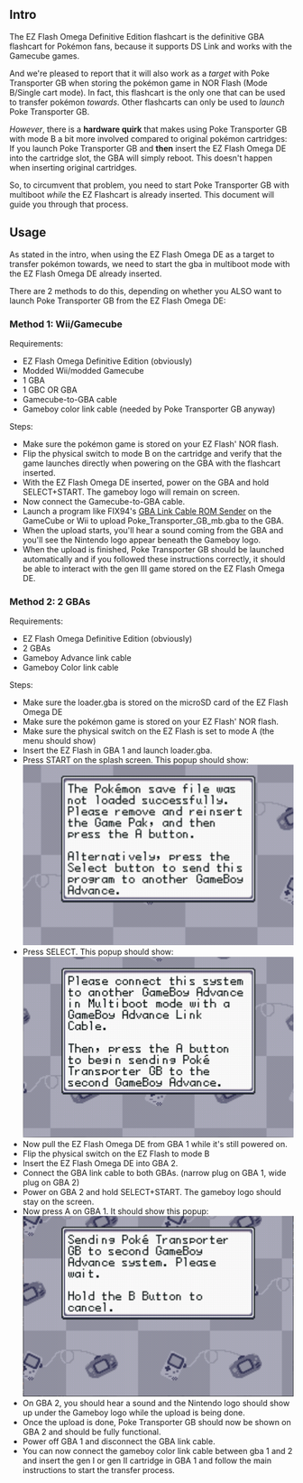 ## Intro

The EZ Flash Omega Definitive Edition flashcart is the definitive GBA flashcart for Pokémon fans, because it supports DS Link and works with the Gamecube games.

And we're pleased to report that it will also work as a _target_ with Poke Transporter GB when storing the pokémon game in NOR Flash (Mode B/Single cart mode). In fact, this flashcart is the only one that can be used to transfer pokémon _towards_. Other flashcarts can only be used to _launch_ Poke Transporter GB.

_However_, there is a **hardware quirk** that makes using Poke Transporter GB with mode B a bit more involved compared to original pokémon cartridges: If you launch Poke Transporter GB and **then** insert the EZ Flash Omega DE into the cartridge slot, the GBA will simply reboot. This doesn't happen when inserting original cartridges.

So, to circumvent that problem, you need to start Poke Transporter GB with multiboot _while_ the EZ Flashcart is already inserted. This document will guide you through that process.

## Usage

As stated in the intro, when using the EZ Flash Omega DE as a target to transfer pokémon towards, we need to start the gba in multiboot mode with the EZ Flash Omega DE already inserted. 

There are 2 methods to do this, depending on whether you ALSO want to launch Poke Transporter GB from the EZ Flash Omega DE:

### Method 1: Wii/Gamecube

Requirements: 
- EZ Flash Omega Definitive Edition (obviously)
- Modded Wii/modded Gamecube
- 1 GBA
- 1 GBC OR GBA
- Gamecube-to-GBA cable
- Gameboy color link cable (needed by Poke Transporter GB anyway)

Steps:

- Make sure the pokémon game is stored on your EZ Flash' NOR flash.
- Flip the physical switch to mode B on the cartridge and verify that the game launches directly when powering on the GBA with the flashcart inserted.
- With the EZ Flash Omega DE inserted, power on the GBA and hold SELECT+START. The gameboy logo will remain on screen.
- Now connect the Gamecube-to-GBA cable.
- Launch a program like FIX94's [GBA Link Cable ROM Sender](https://github.com/FIX94/gba-link-cable-rom-sender) on the GameCube or Wii to upload Poke_Transporter_GB_mb.gba to the GBA.
- When the upload starts, you'll hear a sound coming from the GBA and you'll see the Nintendo logo appear beneath the Gameboy logo.
- When the upload is finished, Poke Transporter GB should be launched automatically and if you followed these instructions correctly, it should be able to interact with the gen III game stored on the EZ Flash Omega DE.

### Method 2: 2 GBAs

Requirements:
- EZ Flash Omega Definitive Edition (obviously)
- 2 GBAs
- Gameboy Advance link cable
- Gameboy Color link cable

Steps:
- Make sure the loader.gba is stored on the microSD card of the EZ Flash Omega DE
- Make sure the pokémon game is stored on your EZ Flash' NOR flash.
- Make sure the physical switch on the EZ Flash is set to mode A (the menu should show)
- Insert the EZ Flash in GBA 1 and launch loader.gba.
- Press START on the splash screen. This popup should show:
![multiboot popup 1](images/multiboot_popup_1.png)
- Press SELECT. This popup should show:
![multiboot popup 2](images/multiboot_popup_2.png)
- Now pull the EZ Flash Omega DE from GBA 1 while it's still powered on.
- Flip the physical switch on the EZ Flash to mode B
- Insert the EZ Flash Omega DE into GBA 2.
- Connect the GBA link cable to both GBAs. (narrow plug on GBA 1, wide plug on GBA 2)
- Power on GBA 2 and hold SELECT+START. The gameboy logo should stay on the screen.
- Now press A on GBA 1. It should show this popup:
![multiboot popup 3](images/multiboot_popup_3.png)
- On GBA 2, you should hear a sound and the Nintendo logo should show up under the Gameboy logo while the upload is being done.
- Once the upload is done, Poke Transporter GB should now be shown on GBA 2 and should be fully functional.
- Power off GBA 1 and disconnect the GBA link cable.
- You can now connect the gameboy color link cable between gba 1 and 2 and insert the gen I or gen II cartridge in GBA 1 and follow the main instructions to start the transfer process.

